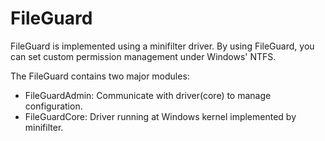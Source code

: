 # FileGuard

FileGuard is implemented using a minifilter driver. By using FileGuard, you can set custom permission management under Windows' NTFS.

The FileGuard contains two major modules:

* FileGuardAdmin: Communicate with driver(core) to manage configuration.
* FileGuardCore: Driver running at Windows kernel implemented by minifilter.